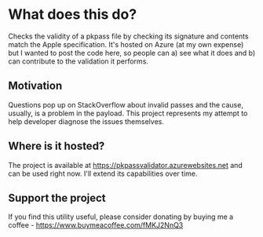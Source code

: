 # What does this do?
Checks the validity of a pkpass file by checking its signature and contents match the Apple specification. It's hosted on Azure (at my own expense) but I wanted to post the code here, so people can a) see what it does and b) can contribute to the validation it performs.

## Motivation
Questions pop up on StackOverflow about invalid passes and the cause, usually, is a problem in the payload. This project represents my attempt to help developer diagnose the issues themselves. 

## Where is it hosted?
The project is available at https://pkpassvalidator.azurewebsites.net and can be used right now. I'll extend its capabilities over time.

## Support the project
If you find this utility useful, please consider donating by buying me a coffee - https://www.buymeacoffee.com/fMKJ2NnQ3

